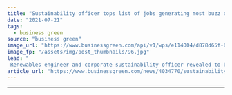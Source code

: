 ```yaml
---
title: "Sustainability officer tops list of jobs generating most buzz online"
date: "2021-07-21"
tags: 
  - business green
source: "business green"
image_url: "https://www.businessgreen.com/api/v1/wps/e114004/d878d65f-6194-466d-98d4-f9b5af0e218c/6/workplace-1245776-1920-185x114.jpg"
image_fp: "/assets/img/post_thumbnails/96.jpg"
lead: "
 Renewables engineer and corporate sustainability officer revealed to be among the 10 most discussed jobs online, according to new analysis from Open University  ..."
article_url: "https://www.businessgreen.com/news/4034770/sustainability-officer-tops-list-jobs-generating-most-buzz-online"
---
```


---
